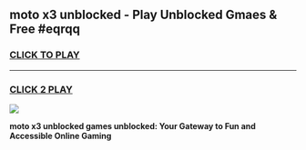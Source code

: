 
## moto x3 unblocked - Play Unblocked Gmaes & Free #eqrqq
<h3>
<a href="https://news.freeplayer.one?title=moto_x3_unblocked&ref=24F">CLICK TO PLAY</a></h3>
<hr>

<h3>
<a href="https://news.freeplayer.one?title=moto_x3_unblocked&ref=24F">CLICK 2 PLAY</a>
  
</h3>

<a href="https://news.freeplayer.one?title=moto_x3_unblocked&ref=24F/"><img src="https://clearcache.store/games.png"></a>


**moto x3 unblocked games unblocked: Your Gateway to Fun and Accessible Online Gaming**
